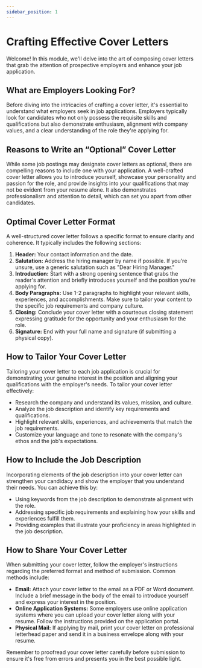 ```yaml
---
sidebar_position: 1
---
```


# Crafting Effective Cover Letters

Welcome! In this module, we'll delve into the art of composing cover letters that grab the attention of prospective employers and enhance your job application.

## What are Employers Looking For?

Before diving into the intricacies of crafting a cover letter, it's essential to understand what employers seek in job applications. Employers typically look for candidates who not only possess the requisite skills and qualifications but also demonstrate enthusiasm, alignment with company values, and a clear understanding of the role they're applying for.

## Reasons to Write an “Optional” Cover Letter

While some job postings may designate cover letters as optional, there are compelling reasons to include one with your application. A well-crafted cover letter allows you to introduce yourself, showcase your personality and passion for the role, and provide insights into your qualifications that may not be evident from your resume alone. It also demonstrates professionalism and attention to detail, which can set you apart from other candidates.

## Optimal Cover Letter Format

A well-structured cover letter follows a specific format to ensure clarity and coherence. It typically includes the following sections:

1. **Header:** Your contact information and the date.
2. **Salutation:** Address the hiring manager by name if possible. If you're unsure, use a generic salutation such as "Dear Hiring Manager."
3. **Introduction:** Start with a strong opening sentence that grabs the reader's attention and briefly introduces yourself and the position you're applying for.
4. **Body Paragraphs:** Use 1-2 paragraphs to highlight your relevant skills, experiences, and accomplishments. Make sure to tailor your content to the specific job requirements and company culture.
5. **Closing:** Conclude your cover letter with a courteous closing statement expressing gratitude for the opportunity and your enthusiasm for the role.
6. **Signature:** End with your full name and signature (if submitting a physical copy).

## How to Tailor Your Cover Letter

Tailoring your cover letter to each job application is crucial for demonstrating your genuine interest in the position and aligning your qualifications with the employer's needs. To tailor your cover letter effectively:

- Research the company and understand its values, mission, and culture.
- Analyze the job description and identify key requirements and qualifications.
- Highlight relevant skills, experiences, and achievements that match the job requirements.
- Customize your language and tone to resonate with the company's ethos and the job's expectations.

## How to Include the Job Description

Incorporating elements of the job description into your cover letter can strengthen your candidacy and show the employer that you understand their needs. You can achieve this by:

- Using keywords from the job description to demonstrate alignment with the role.
- Addressing specific job requirements and explaining how your skills and experiences fulfill them.
- Providing examples that illustrate your proficiency in areas highlighted in the job description.

## How to Share Your Cover Letter

When submitting your cover letter, follow the employer's instructions regarding the preferred format and method of submission. Common methods include:

- **Email:** Attach your cover letter to the email as a PDF or Word document. Include a brief message in the body of the email to introduce yourself and express your interest in the position.
- **Online Application Systems:** Some employers use online application systems where you can upload your cover letter along with your resume. Follow the instructions provided on the application portal.
- **Physical Mail:** If applying by mail, print your cover letter on professional letterhead paper and send it in a business envelope along with your resume.

Remember to proofread your cover letter carefully before submission to ensure it's free from errors and presents you in the best possible light.
